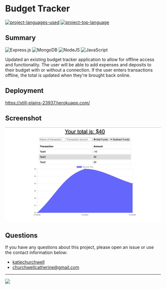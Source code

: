 # Budget Tracker
  [![project-languages-used](https://img.shields.io/github/languages/count/katiechurchwell/readme-generator?color=important)](https://github.com/katiechurchwell/readme-generator)
  [![project-top-language](https://img.shields.io/github/languages/top/katiechurchwell/readme-generator?color=blueviolet)](https://github.com/katiechurchwell/readme-generator)


## Summary
![Express.js](https://img.shields.io/badge/express.js-%23404d59.svg?style=flat&logo=express&logoColor=%2361DAFB)
![MongoDB](https://img.shields.io/badge/MongoDB-%234ea94b.svg?style=flat&logo=mongodb&logoColor=white)
![NodeJS](https://img.shields.io/badge/node.js-6DA55F?style=flat&logo=node.js&logoColor=white)
![JavaScript](https://img.shields.io/badge/JavaScript_ES6-%23323330.svg?style=flat&logo=javascript&logoColor=%23F7DF1E)

Updated an existing budget tracker application to allow for offline access and functionality. The user will be able to add expenses and deposits to their budget with or without a connection. If the user enters transactions offline, the total is updated when they're brought back online.

## Deployment
https://still-plains-23937.herokuapp.com/ 
## Screenshot
![Screenshot of Budget Tracker](./screenshot.png)

## Questions
  If you have any questions about this project, please open an issue or use the contact information below:
  * [katiechurchwell](https://www.github.com/katiechurchwell)
  * [churchwellcatherine@gmail.com](mailto:churchwellcatherine@gmail.com)


---
  ![](https://img.shields.io/badge/license-MIT-blue)